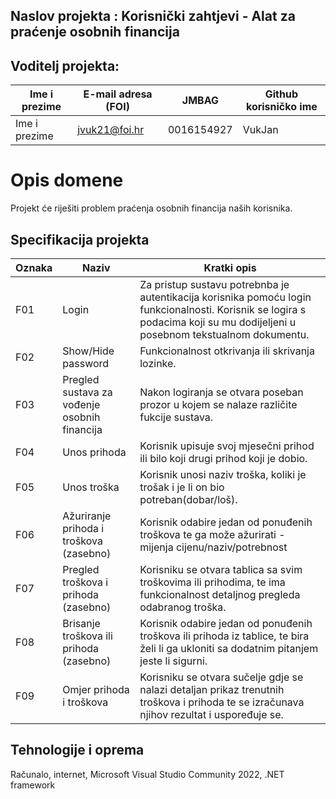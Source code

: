 ## Naslov projekta : Korisnički zahtjevi - Alat za praćenje osobnih financija


## Voditelj projekta:

Ime i prezime | E-mail adresa (FOI) | JMBAG      | Github korisničko ime
------------  | ------------------- | ---------- | ---------------------
Ime i prezime |     jvuk21@foi.hr   | 0016154927 | VukJan

# Opis domene

Projekt će riješiti problem praćenja osobnih financija naših korisnika.

## Specifikacija projekta

Oznaka | Naziv | Kratki opis 
------ | ----- | ----------- 
F01 | Login | Za pristup sustavu potrebnba je autentikacija korisnika pomoću login funkcionalnosti. Korisnik se logira s podacima koji su mu dodijeljeni u posebnom tekstualnom dokumentu.
F02 | Show/Hide password | Funkcionalnost otkrivanja ili skrivanja lozinke.
F03 | Pregled sustava za vođenje osobnih financija | Nakon logiranja se otvara poseban prozor u kojem se nalaze različite fukcije sustava.
F04 | Unos prihoda | Korisnik upisuje svoj mjesečni prihod ili bilo koji drugi prihod koji je dobio.
F05 | Unos troška | Korisnik unosi naziv troška, koliki je trošak i je li on bio potreban(dobar/loš).
F06 | Ažuriranje prihoda i troškova (zasebno) | Korisnik odabire jedan od ponuđenih troškova te ga može ažurirati - mijenja cijenu/naziv/potrebnost
F07 | Pregled troškova i prihoda (zasebno)| Korisniku se otvara tablica sa svim troškovima ili prihodima, te ima funkcionalnost detaljnog pregleda odabranog troška.
F08 | Brisanje troškova ili prihoda (zasebno) | Korisnik odabire jedan od ponuđenih troškova ili prihoda iz tablice, te bira želi li ga ukloniti sa dodatnim pitanjem jeste li sigurni.
F09 | Omjer prihoda i troškova | Korisniku se otvara sučelje gdje se nalazi detaljan prikaz trenutnih troškova i prihoda te se izračunava njihov rezultat i uspoređuje se.

## Tehnologije i oprema
Računalo, internet, Microsoft Visual Studio Community 2022, .NET framework


